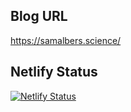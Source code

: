 ## Blog URL

https://samalbers.science/

## Netlify Status

[![Netlify Status](https://api.netlify.com/api/v1/badges/6d1f9a88-8d66-44e6-9a1d-2cbf73912f71/deploy-status)](https://app.netlify.com/sites/brave-torvalds-2abcce/deploys)